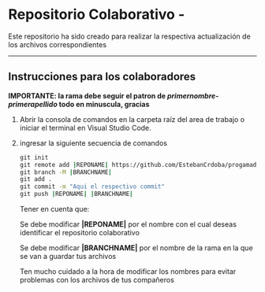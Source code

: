 ﻿# Repositorio Colaborativo - 

Este repositorio ha sido creado para realizar la respectiva actualización de los archivos correspondientes

---

## Instrucciones para los colaboradores

**IMPORTANTE: la rama debe seguir el patron de *primernombre-primerapellido* todo en minuscula, gracias**

1. Abrir la consola de comandos en la carpeta raíz del area de trabajo o iniciar el terminal en Visual Studio Code.
2. ingresar la siguiente secuencia de comandos
    ```cmd
    git init
    git remote add |REPONAME| https://github.com/EstebanCrdoba/progamadorcoordinacion.git
    git branch -M |BRANCHNAME|
    git add .
    git commit -m "Aqui el respectivo commit"
    git push |REPONAME| |BRANCHNAME|
    ```
    Tener en cuenta que:
    
    Se debe modificar **|REPONAME|** por el nombre con el cual deseas identificar el repositorio colaborativo
    
    Se debe modificar **|BRANCHNAME|** por el nombre de la rama en la que se van a guardar tus archivos

    Ten mucho cuidado a la hora de modificar los nombres para evitar problemas con los archivos de tus compañeros
